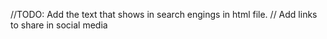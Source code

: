 //TODO: Add the text that shows in search engings in html file.
// Add links to share in social media
